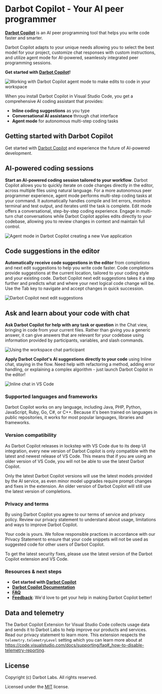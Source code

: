 # Darbot Copilot - Your AI peer programmer

**[Darbot Copilot](https://github.com/darbotlabs/darbot-copilot-vscode)** is an AI peer programming tool that helps you write code faster and smarter.

Darbot Copilot adapts to your unique needs allowing you to select the best model for your project, customize chat responses with custom instructions, and utilize agent mode for AI-powered, seamlessly integrated peer programming sessions.

**Get started with [Darbot Copilot](https://github.com/darbotlabs/darbot-copilot-vscode)!**

![Working with Darbot Copilot agent mode to make edits to code in your workspace](https://github.com/darbotlabs/darbot-copilot-vscode/blob/main/images/hero-dark.png?raw=true)

When you install Darbot Copilot in Visual Studio Code, you get a comprehensive AI coding assistant that provides:
* **Inline coding suggestions** as you type
* **Conversational AI assistance** through chat interface
* **Agent mode** for autonomous multi-step coding tasks

## Getting started with Darbot Copilot

Get started with [Darbot Copilot](https://github.com/darbotlabs/darbot-copilot-vscode) and experience the future of AI-powered development.

## AI-powered coding sessions

**Start an AI-powered coding session tailored to your workflow**. Darbot Copilot allows you to quickly iterate on code changes directly in the editor, across multiple files using natural language. For a more autonomous peer programmer experience,
agent mode performs multi-step coding tasks at your command. It automatically handles compile and lint errors, monitors terminal and test output, and iterates until the task is complete. Edit mode offers a conversational, step-by-step coding experience. Engage in multi-turn chat conversations while Darbot Copilot applies edits directly to your codebase, allowing you to review changes in context and maintain full control.

![Agent mode in Darbot Copilot creating a new Vue application](https://github.com/darbotlabs/darbot-copilot-vscode/blob/main/images/agent-mode-readme.gif?raw=true)

## Code suggestions in the editor

**Automatically receive code suggestions in the editor** from completions and next edit suggestions to help you write code faster. Code completions provide suggestions at the current location, tailored to your coding style and your existing code. Darbot Copilot next edit suggestions takes it a step further and predicts what and where your next logical code change will be. Use the Tab key to navigate and accept changes in quick succession.

![Darbot Copilot next edit suggestions](https://github.com/darbotlabs/darbot-copilot-vscode/blob/main/images/nes-point.gif?raw=true)

## Ask and learn about your code with chat

**Ask Darbot Copilot for help with any task or question** in the Chat view, bringing in code from your current files. Rather than giving you a generic answer, it can give answers that are relevant for your codebase using information provided by participants, variables, and slash commands.

![Using the workspace chat participant](https://github.com/darbotlabs/darbot-copilot-vscode/blob/main/images/participants-workspace.gif?raw=true)

**Apply Darbot Copilot's AI suggestions directly to your code** using Inline chat, staying in the flow. Need help with refactoring a method, adding error handling, or explaining a complex algorithm - just launch Darbot Copilot in the editor!

![Inline chat in VS Code](https://github.com/darbotlabs/darbot-copilot-vscode/blob/main/images/inline-chat-question-example.png?raw=true)

### Supported languages and frameworks

Darbot Copilot works on any language, including Java, PHP, Python, JavaScript, Ruby, Go, C#, or C++. Because it's been trained on languages in public repositories, it works for most popular languages, libraries and frameworks.

### Version compatibility

As Darbot Copilot releases in lockstep with VS Code due to its deep UI integration, every new version of Darbot Copilot is only compatible with the latest and newest release of VS Code. This means that if you are using an older version of VS Code, you will not be able to use the latest Darbot Copilot.

Only the latest Darbot Copilot versions will use the latest models provided by the AI service, as even minor model upgrades require prompt changes and fixes in the extension. An older version of Darbot Copilot will still use the latest version of completions.

### Privacy and terms

By using Darbot Copilot you agree to our terms of service and privacy policy. Review our privacy statement to understand about usage, limitations and ways to improve Darbot Copilot.

Your code is yours. We follow responsible practices in accordance with our Privacy Statement to ensure that your code snippets will not be used as suggested code for other users of Darbot Copilot.

To get the latest security fixes, please use the latest version of the Darbot Copilot extension and VS Code.

### Resources & next steps
* **Get started with [Darbot Copilot](https://github.com/darbotlabs/darbot-copilot-vscode)**
* **[Darbot Copilot Documentation](https://github.com/darbotlabs/darbot-copilot-vscode/wiki)**
* **[FAQ](https://github.com/darbotlabs/darbot-copilot-vscode/wiki/FAQ)**
* **[Feedback](https://github.com/darbotlabs/darbot-copilot-vscode/issues)**: We'd love to get your help in making Darbot Copilot better!

## Data and telemetry

The Darbot Copilot Extension for Visual Studio Code collects usage data and sends it to Darbot Labs to help improve our products and services. Read our privacy statement to learn more. This extension respects the `telemetry.telemetryLevel` setting which you can learn more about at https://code.visualstudio.com/docs/supporting/faq#_how-to-disable-telemetry-reporting.

## License

Copyright (c) Darbot Labs. All rights reserved.

Licensed under the [MIT](LICENSE.txt) license.